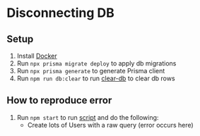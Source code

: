 # Disconnecting DB

## Setup
1. Install [Docker](https://docs.docker.com/engine/install/)
2. Run `npx prisma migrate deploy` to apply db migrations
3. Run `npx prisma generate` to generate Prisma client
4. Run `npm run db:clear` to run [clear-db](./clear-db.ts) to clear db rows

## How to reproduce error
1. Run `npm start` to run [script](./script.ts) and do the following:
   - Create lots of Users with a raw query (error occurs here)
